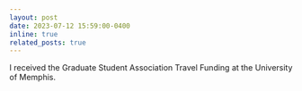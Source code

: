 ```yaml
---
layout: post
date: 2023-07-12 15:59:00-0400
inline: true
related_posts: true
---
```


 I received the Graduate Student Association Travel Funding at the University of Memphis.
